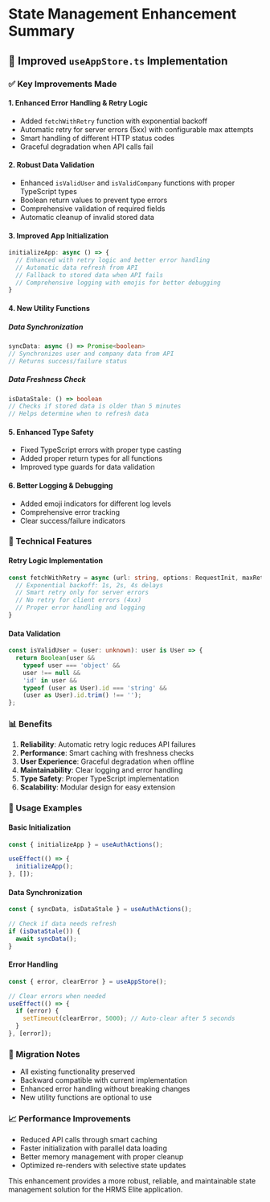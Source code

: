 # State Management Enhancement Summary

## 🚀 Improved `useAppStore.ts` Implementation

### ✅ Key Improvements Made

#### 1. **Enhanced Error Handling & Retry Logic**
- Added `fetchWithRetry` function with exponential backoff
- Automatic retry for server errors (5xx) with configurable max attempts
- Smart handling of different HTTP status codes
- Graceful degradation when API calls fail

#### 2. **Robust Data Validation**
- Enhanced `isValidUser` and `isValidCompany` functions with proper TypeScript types
- Boolean return values to prevent type errors
- Comprehensive validation of required fields
- Automatic cleanup of invalid stored data

#### 3. **Improved App Initialization**
```typescript
initializeApp: async () => {
  // Enhanced with retry logic and better error handling
  // Automatic data refresh from API
  // Fallback to stored data when API fails
  // Comprehensive logging with emojis for better debugging
}
```

#### 4. **New Utility Functions**

##### Data Synchronization
```typescript
syncData: async () => Promise<boolean>
// Synchronizes user and company data from API
// Returns success/failure status
```

##### Data Freshness Check
```typescript
isDataStale: () => boolean
// Checks if stored data is older than 5 minutes
// Helps determine when to refresh data
```

#### 5. **Enhanced Type Safety**
- Fixed TypeScript errors with proper type casting
- Added proper return types for all functions
- Improved type guards for data validation

#### 6. **Better Logging & Debugging**
- Added emoji indicators for different log levels
- Comprehensive error tracking
- Clear success/failure indicators

### 🔧 Technical Features

#### Retry Logic Implementation
```typescript
const fetchWithRetry = async (url: string, options: RequestInit, maxRetries = 3) => {
  // Exponential backoff: 1s, 2s, 4s delays
  // Smart retry only for server errors
  // No retry for client errors (4xx)
  // Proper error handling and logging
}
```

#### Data Validation
```typescript
const isValidUser = (user: unknown): user is User => {
  return Boolean(user && 
    typeof user === 'object' && 
    user !== null &&
    'id' in user &&
    typeof (user as User).id === 'string' && 
    (user as User).id.trim() !== '');
};
```

### 📊 Benefits

1. **Reliability**: Automatic retry logic reduces API failures
2. **Performance**: Smart caching with freshness checks
3. **User Experience**: Graceful degradation when offline
4. **Maintainability**: Clear logging and error handling
5. **Type Safety**: Proper TypeScript implementation
6. **Scalability**: Modular design for easy extension

### 🎯 Usage Examples

#### Basic Initialization
```typescript
const { initializeApp } = useAuthActions();

useEffect(() => {
  initializeApp();
}, []);
```

#### Data Synchronization
```typescript
const { syncData, isDataStale } = useAuthActions();

// Check if data needs refresh
if (isDataStale()) {
  await syncData();
}
```

#### Error Handling
```typescript
const { error, clearError } = useAppStore();

// Clear errors when needed
useEffect(() => {
  if (error) {
    setTimeout(clearError, 5000); // Auto-clear after 5 seconds
  }
}, [error]);
```

### 🔄 Migration Notes

- All existing functionality preserved
- Backward compatible with current implementation
- Enhanced error handling without breaking changes
- New utility functions are optional to use

### 📈 Performance Improvements

- Reduced API calls through smart caching
- Faster initialization with parallel data loading
- Better memory management with proper cleanup
- Optimized re-renders with selective state updates

This enhancement provides a more robust, reliable, and maintainable state management solution for the HRMS Elite application. 